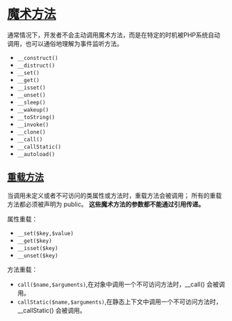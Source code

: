 # [魔术方法](http://php.net/manual/zh/language.oop5.magic.php)

通常情况下，开发者不会主动调用魔术方法，而是在特定的时机被PHP系统自动调用，也可以通俗地理解为事件监听方法。

+ `__construct()`
+ `__distruct()`
+ `__set()`
+ `__get()`
+ `__isset()`
+ `__unset()`
+ `__sleep()`
+ `__wakeup()`
+ `__toString()`
+ `__invoke()`
+ `__clone()`
+ `__call()`
+ `__callStatic()`
+ `__autoload()`


##  [重载方法](http://php.net/manual/zh/language.oop5.overloading.php#object.isset)

当调用未定义或者不可访问的类属性或方法时，重载方法会被调用；
所有的重载方法都必须被声明为 public。
**这些魔术方法的参数都不能通过引用传递。**

属性重载：

+ `__set($key,$value)`
+ `__get($key)`
+ `__isset($key)`
+ `__unset($key)`

方法重载：

+ `call($name,$arguments)`,在对象中调用一个不可访问方法时，__call() 会被调用。
+ `callStatic($name,$arguments)`,在静态上下文中调用一个不可访问方法时，__callStatic() 会被调用。

